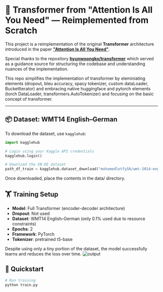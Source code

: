 # 🔁 Transformer from "Attention Is All You Need" — Reimplemented from Scratch

This project is a reimplementation of the original **Transformer** architecture introduced in the paper [**"Attention Is All You Need"**](https://arxiv.org/abs/1706.03762).

Special thanks to the repository [**hyunwoongko/transformer**](https://github.com/hyunwoongko/transformer) which served as a guidance source for structuring the codebase and understanding nuances of the implementation.

This repo simplifies the implementation of transformer by eleminiating elements (dropout, bleu accuracy, spacy tokenizer, custom dataLoader, BucketIterator) and embracing native huggingface and pytorch elements (torch DataLoader, transformers.AutoTokenizer) and focusing on the basic concept of transformer.

---

## 📦 Dataset: WMT14 English–German

To download the dataset, use `kagglehub`:

```python
import kagglehub

# Login using your Kaggle API credentials
kagglehub.login()

# Download the EN-DE dataset
path_df_train = kagglehub.dataset_download("mohamedlotfy50/wmt-2014-english-german")
```
Once downloaded, place the contents in the data/ directory.

## 🏋️ Training Setup

- **Model**: Full Transformer (encoder-decoder architecture)
- **Dropout**: Not used
- **Dataset**: WMT14 English–German (only 0.1% used due to resource constraints)
- **Epochs**: 2
- **Framework**: PyTorch
- **Tokenizer**: pretrained t5-base

Despite using only a tiny portion of the dataset, the model successfully learns and reduces the loss over time.
![output](https://github.com/user-attachments/assets/026ab955-372c-4a18-bca3-ae2241bc7cc4)


## 🚀 Quickstart

```bash
# Run training
python train.py
```

